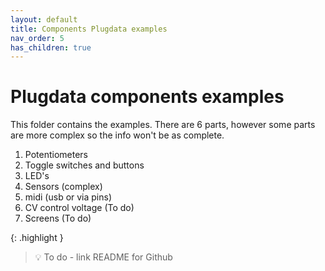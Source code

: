 ```yaml
---
layout: default
title: Components Plugdata examples
nav_order: 5
has_children: true
---
```

# Plugdata components examples

This folder contains the examples. There are 6 parts, however some parts are more complex so the info won't be as complete.

1. Potentiometers
2. Toggle switches and buttons
3. LED's
4. Sensors (complex)
5. midi (usb or via pins)
6. CV control voltage (To do)
7. Screens (To do)

{: .highlight }
> 💡 To do - link README for Github